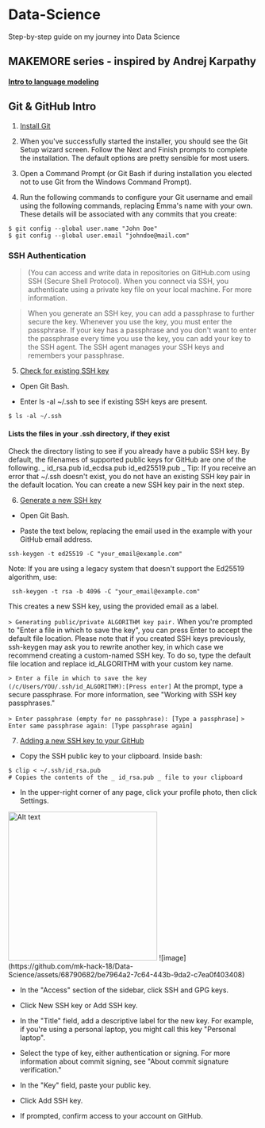 # Data-Science
Step-by-step guide on my journey into Data Science

## MAKEMORE series - inspired by Andrej Karpathy

#### [Intro to language modeling](https://www.youtube.com/watch?v=PaCmpygFfXo)

## Git & GitHub Intro

1. [Install Git](https://git-scm.com/download/win)

2. When you've successfully started the installer, you should see the Git Setup wizard screen. Follow the Next and Finish prompts to complete the installation. The default options are pretty sensible for most users.

3. Open a Command Prompt (or Git Bash if during installation you elected not to use Git from the Windows Command Prompt).

4. Run the following commands to configure your Git username and email using the following commands, replacing Emma's name with your own. These details will be associated with any commits that you create:
```
$ git config --global user.name "John Doe"
$ git config --global user.email "johndoe@mail.com"
```
### SSH Authentication

> (You can access and write data in repositories on GitHub.com using SSH (Secure Shell Protocol). When you connect via SSH, you authenticate using a private key file on your local machine. For more information.

> When you generate an SSH key, you can add a passphrase to further secure the key. Whenever you use the key, you must enter the passphrase. If your key has a passphrase and you don't want to enter the passphrase every time you use the key, you can add your key to the SSH agent. The SSH agent manages your SSH keys and remembers your passphrase.

5. [Check for existing SSH key](https://docs.github.com/en/authentication/connecting-to-github-with-ssh/checking-for-existing-ssh-keys)

- Open Git Bash.

- Enter ls -al ~/.ssh to see if existing SSH keys are present.
```
$ ls -al ~/.ssh
```
#### Lists the files in your .ssh directory, if they exist
Check the directory listing to see if you already have a public SSH key. By default, the filenames of supported public keys for GitHub are one of the following.
_
id_rsa.pub
id_ecdsa.pub
id_ed25519.pub
_
Tip: If you receive an error that ~/.ssh doesn't exist, you do not have an existing SSH key pair in the default location. You can create a new SSH key pair in the next step.

6. [Generate a new SSH key](https://docs.github.com/en/authentication/connecting-to-github-with-ssh/generating-a-new-ssh-key-and-adding-it-to-the-ssh-agent)

- Open Git Bash.

- Paste the text below, replacing the email used in the example with your GitHub email address.
```
ssh-keygen -t ed25519 -C "your_email@example.com"
```
Note: If you are using a legacy system that doesn't support the Ed25519 algorithm, use:
```
 ssh-keygen -t rsa -b 4096 -C "your_email@example.com"
```
This creates a new SSH key, using the provided email as a label.

`> Generating public/private ALGORITHM key pair.`
When you're prompted to "Enter a file in which to save the key", you can press Enter to accept the default file location. Please note that if you created SSH keys previously, ssh-keygen may ask you to rewrite another key, in which case we recommend creating a custom-named SSH key. To do so, type the default file location and replace id_ALGORITHM with your custom key name.

`> Enter a file in which to save the key (/c/Users/YOU/.ssh/id_ALGORITHM):[Press enter]`
At the prompt, type a secure passphrase. For more information, see "Working with SSH key passphrases."

`> Enter passphrase (empty for no passphrase): [Type a passphrase]`
`> Enter same passphrase again: [Type passphrase again]`

7. [Adding a new SSH key to your GitHub](https://docs.github.com/en/authentication/connecting-to-github-with-ssh/adding-a-new-ssh-key-to-your-github-account)

- Copy the SSH public key to your clipboard.
Inside bash:
```
$ clip < ~/.ssh/id_rsa.pub
# Copies the contents of the _ id_rsa.pub _ file to your clipboard
```
- In the upper-right corner of any page, click your profile photo, then click Settings.
<img src="[image.jpg](https://github.com/mk-hack-18/Data-Science/assets/68790682/be7964a2-7c64-443b-9da2-c7ea0f403408)" alt="Alt text" width="300"/>
![image](https://github.com/mk-hack-18/Data-Science/assets/68790682/be7964a2-7c64-443b-9da2-c7ea0f403408)

- In the "Access" section of the sidebar, click  SSH and GPG keys.

- Click New SSH key or Add SSH key.

- In the "Title" field, add a descriptive label for the new key. For example, if you're using a personal laptop, you might call this key "Personal laptop".

- Select the type of key, either authentication or signing. For more information about commit signing, see "About commit signature verification."

- In the "Key" field, paste your public key.

- Click Add SSH key.

- If prompted, confirm access to your account on GitHub.

